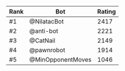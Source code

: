 Rank|Bot|Rating
---|---|---
#1|@NilatacBot|2417
#2|@anti-bot|2221
#3|@CatNail|2149
#4|@pawnrobot|1914
#5|@MinOpponentMoves|1046
